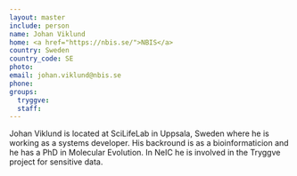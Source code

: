```yaml
---
layout: master
include: person
name: Johan Viklund
home: <a href="https://nbis.se/">NBIS</a>
country: Sweden
country_code: SE
photo:
email: johan.viklund@nbis.se
phone:
groups:
  tryggve:
  staff:
---
```


Johan Viklund is located at SciLifeLab in Uppsala, Sweden where he is working as
a systems developer. His backround is as a bioinformaticion and he has a PhD in
Molecular Evolution. In NeIC he is involved in the Tryggve project for sensitive
data.
